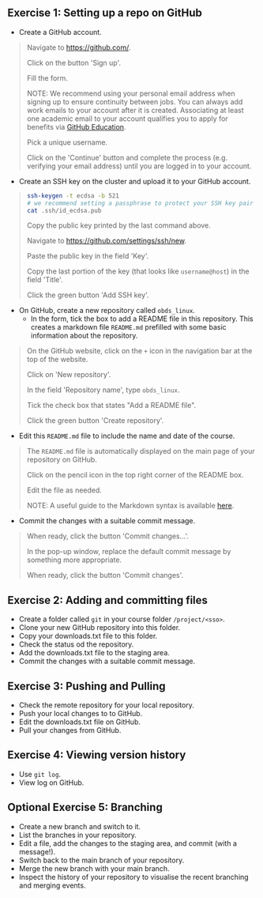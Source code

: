 ## Exercise 1: Setting up a repo on GitHub

- Create a GitHub account.

> Navigate to <https://github.com/>.
> 
> Click on the button 'Sign up'.
> 
> Fill the form.
> 
> NOTE: We recommend using your personal email address when signing up to ensure continuity between jobs.
> You can always add work emails to your account after it is created.
> Associating at least one academic email to your account qualifies you to apply for benefits via [GitHub Education](https://github.com/education).
> 
> Pick a unique username.
> 
> Click on the 'Continue' button and complete the process (e.g. verifying your email address) until you are logged in to your account.

- Create an SSH key on the cluster and upload it to your GitHub account.

> ```bash
> ssh-keygen -t ecdsa -b 521
> # we recommend setting a passphrase to protect your SSH key pair
> cat .ssh/id_ecdsa.pub
> ```
> 
> Copy the public key printed by the last command above.
> 
> Navigate to <https://github.com/settings/ssh/new>.
> 
> Paste the public key in the field 'Key'.
> 
> Copy the last portion of the key (that looks like `username@host`) in the field 'Title'.
> 
> Click the green button 'Add SSH key'.

- On GitHub, create a new repository called `obds_linux`.
  - In the form, tick the box to add a README file in this repository.
    This creates a markdown file `README.md` prefilled with some basic information about the repository.

> On the GitHub website, click on the `+` icon in the navigation bar at the top of the website.
>
> Click on 'New repository'.
>
> In the field 'Repository name', type `obds_linux`.
>
> Tick the check box that states "Add a README file".
>
> Click the green button 'Create repository'.

- Edit this `README.md` file to include the name and date of the course.

> The `README.md` file is automatically displayed on the main page of your repository on GitHub.
>
> Click on the pencil icon in the top right corner of the README box.
>
> Edit the file as needed.
>
> NOTE: A useful guide to the Markdown syntax is available [here](https://www.markdownguide.org/basic-syntax/).

- Commit the changes with a suitable commit message.

> When ready, click the button 'Commit changes...'.
>
> In the pop-up window, replace the default commit message by something more appropriate.
>
> When ready, click the button 'Commit changes'.

## Exercise 2: Adding and committing files

- Create a folder called `git` in your course folder `/project/<sso>`.
- Clone your new GitHub repository into this folder.
- Copy your downloads.txt file to this folder.
- Check the status od the repository.
- Add the downloads.txt file to the staging area.
- Commit the changes with a suitable commit message.

## Exercise 3: Pushing and Pulling

- Check the remote repository for your local repository.
- Push your local changes to to GitHub.
- Edit the downloads.txt file on GitHub.
- Pull your changes from GitHub.

## Exercise 4: Viewing version history

- Use `git log`.
- View log on GitHub.

## Optional Exercise 5: Branching

- Create a new branch and switch to it.
- List the branches in your repository.
- Edit a file, add the changes to the staging area, and commit (with a message!).
- Switch back to the main branch of your repository.
- Merge the new branch with your main branch.
- Inspect the history of your repository to visualise the recent branching and merging events.
